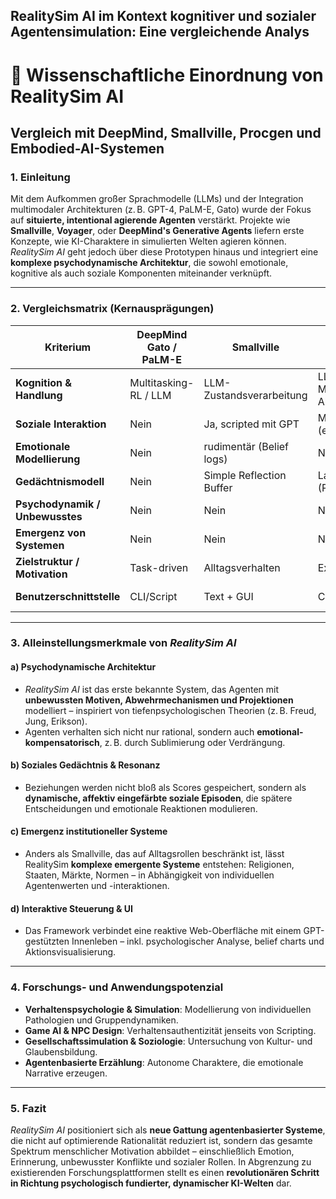 ## RealitySim AI im Kontext kognitiver und sozialer Agentensimulation: Eine vergleichende Analys

# 📘 Wissenschaftliche Einordnung von RealitySim AI  
## Vergleich mit DeepMind, Smallville, Procgen und Embodied-AI-Systemen

### 1. Einleitung
Mit dem Aufkommen großer Sprachmodelle (LLMs) und der Integration multimodaler Architekturen (z. B. GPT-4, PaLM-E, Gato) wurde der Fokus auf **situierte, intentional agierende Agenten** verstärkt. Projekte wie **Smallville**, **Voyager**, oder **DeepMind's Generative Agents** liefern erste Konzepte, wie KI-Charaktere in simulierten Welten agieren können. *RealitySim AI* geht jedoch über diese Prototypen hinaus und integriert eine **komplexe psychodynamische Architektur**, die sowohl emotionale, kognitive als auch soziale Komponenten miteinander verknüpft.

---

### 2. Vergleichsmatrix (Kernausprägungen)

| Kriterium                             | DeepMind Gato / PaLM-E   | Smallville              | OpenAI Voyager          | Procgen + RL Baselines | **RealitySim AI**        |
|--------------------------------------|---------------------------|--------------------------|--------------------------|-------------------------|---------------------------|
| **Kognition & Handlung**             | Multitasking-RL / LLM     | LLM-Zustandsverarbeitung | LLM + Minecraft-Aktionen | Reinforcement Learning  | LLM + Intentionsmodell    |
| **Soziale Interaktion**              | Nein                      | Ja, scripted mit GPT     | Minimal (exploration)    | Nein                    | Dynamisch, emotional       |
| **Emotionale Modellierung**          | Nein                      | rudimentär (Belief logs) | Nein                     | Nein                    | Big Five + Emotion Grid    |
| **Gedächtnismodell**                 | Nein                      | Simple Reflection Buffer | Langzeitkontext (Prompt) | Nein                    | episodisch + sozial        |
| **Psychodynamik / Unbewusstes**      | Nein                      | Nein                     | Nein                     | Nein                    | **Ja (Abwehr, Projektion)** |
| **Emergenz von Systemen**            | Nein                      | Nein                     | Nein                     | Teilweise (strategisch) | **Ja (Staat, Religion, Markt)** |
| **Zielstruktur / Motivation**        | Task-driven               | Alltagsverhalten         | Exploration              | Reward-maximierend      | **Innere Ziele + Konflikte** |
| **Benutzerschnittstelle**            | CLI/Script                | Text + GUI               | CLI                      | CLI                     | **Visual UI + Interaktion** |

---

### 3. Alleinstellungsmerkmale von *RealitySim AI*

#### a) Psychodynamische Architektur
- *RealitySim AI* ist das erste bekannte System, das Agenten mit **unbewussten Motiven, Abwehrmechanismen und Projektionen** modelliert – inspiriert von tiefenpsychologischen Theorien (z. B. Freud, Jung, Erikson).
- Agenten verhalten sich nicht nur rational, sondern auch **emotional-kompensatorisch**, z. B. durch Sublimierung oder Verdrängung.

#### b) Soziales Gedächtnis & Resonanz
- Beziehungen werden nicht bloß als Scores gespeichert, sondern als **dynamische, affektiv eingefärbte soziale Episoden**, die spätere Entscheidungen und emotionale Reaktionen modulieren.

#### c) Emergenz institutioneller Systeme
- Anders als Smallville, das auf Alltagsrollen beschränkt ist, lässt RealitySim **komplexe emergente Systeme** entstehen: Religionen, Staaten, Märkte, Normen – in Abhängigkeit von individuellen Agentenwerten und -interaktionen.

#### d) Interaktive Steuerung & UI
- Das Framework verbindet eine reaktive Web-Oberfläche mit einem GPT-gestützten Innenleben – inkl. psychologischer Analyse, belief charts und Aktionsvisualisierung.

---

### 4. Forschungs- und Anwendungspotenzial

- **Verhaltenspsychologie & Simulation**: Modellierung von individuellen Pathologien und Gruppendynamiken.
- **Game AI & NPC Design**: Verhaltensauthentizität jenseits von Scripting.
- **Gesellschaftssimulation & Soziologie**: Untersuchung von Kultur- und Glaubensbildung.
- **Agentenbasierte Erzählung**: Autonome Charaktere, die emotionale Narrative erzeugen.

---

### 5. Fazit
*RealitySim AI* positioniert sich als **neue Gattung agentenbasierter Systeme**, die nicht auf optimierende Rationalität reduziert ist, sondern das gesamte Spektrum menschlicher Motivation abbildet – einschließlich Emotion, Erinnerung, unbewusster Konflikte und sozialer Rollen. In Abgrenzung zu existierenden Forschungsplattformen stellt es einen **revolutionären Schritt in Richtung psychologisch fundierter, dynamischer KI-Welten** dar.
